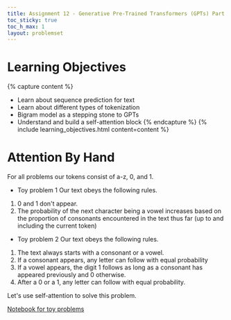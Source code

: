 ```yaml
---
title: Assignment 12 - Generative Pre-Trained Transformers (GPTs) Part 1
toc_sticky: true 
toc_h_max: 1
layout: problemset
---
```


# Learning Objectives

{% capture content %}
* Learn about sequence prediction for text
* Learn about different types of tokenization
* Bigram model as a stepping stone to GPTs
* Understand and build a self-attention block
{% endcapture %}
{% include learning_objectives.html content=content %}

# Attention By Hand

For all problems our tokens consist of a-z, 0, and 1.

* Toy problem 1
Our text obeys the following rules.
1. 0 and 1 don't appear.
2. The probability of the next character being a vowel increases based on the proportion of consonants encountered in the text thus far (up to and including the current token)

* Toy problem 2
Our text obeys the following rules.
1. The text always starts with a consonant or a vowel.
2. If a consonant appears, any letter can follow with equal probability
3. If a vowel appears, the digit 1 follows as long as a consonant has appeared previously and 0 otherwise.
4. After a 0 or a 1, any letter can follow with equal probability.

Let's use self-attention to solve this problem.

[Notebook for toy problems](https://colab.research.google.com/drive/16vJqAEMOr-9U1pt67Xx-oCr8owM2hj3x?usp=sharing)

